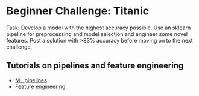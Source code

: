 # Beginner Challenge: Titanic
Task: Develop a model with the highest accuracy possible. Use an sklearn pipeline for preprocessing and model selection and engineer some novel features. Post a solution with >83% accuracy before moving on to the next challenge.

## Tutorials on pipelines and feature engineering
- [ML pipelines](https://www.kaggle.com/alexisbcook/pipelines)
- [Feature engineering](https://www.kaggle.com/learn/feature-engineering)
